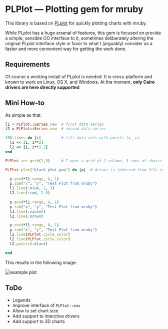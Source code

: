 # PLPlot — Plotting gem for mruby

This library is based on [PLplot](http://plplot.sourceforge.net) for quickly plotting charts with mruby.

While PLplot has a huge arsenal of features, this gem is focused on provide a simple, sensible OO interface to it, sometimes deliberately altering the original PLplot interface style in favor to what I (arguably) consider as a faster and more convenient way for getting the work done.

## Requirements

Of course a working install of PLplot is needed. It is cross-platform and known to work on Linux, OS X, and Windows. At the moment, **only Cairo drivers are here directly supported**

## Mini How-to

As simple as that:

```ruby
l1 = PLPlot::Series.new  # first data series
l2 = PLPlot::Series.new  # second data series

100.times do |i|         # fill data sets with points [x, y]
  l1 << [i, i**2]
  l2 << [i, i**2.2]
end

PLPlot.set_grid(1,3)     # I want a grid of 1 column, 3 rows of charts

PLPlot.plot("block_plot.png") do |p|  # driver is inferred from file extension

  p.env(*l1.range, 0, 1)
  p.lab("x", "y", "Test Plot from mruby")
  l1.line(:blue, 1, 3)
  l2.line(:red, 2.5)
    
  p.env(*l1.range, 0, 1)
  p.lab("x", "y", "Test Plot from mruby")
  l1.line(:violet)
  l2.line(:brown)  

  p.env(*l1.range, 0, 1)
  p.lab("x", "y", "Test Plot from mruby")
  l1.line(PLPlot.cycle_color)
  l2.line(PLPlot.cycle_color)  
  l2.points(:black)

end
```

This results in the following image:

![example plot](https://github.com/pbosetti/mruby-plplot/raw/master/block_plot.png)



## ToDo

* Legends
* Improve interface of `PLPlot::env`
* Allow to set chart size
* Add support to interctive drivers
* Add support to 3D charts
